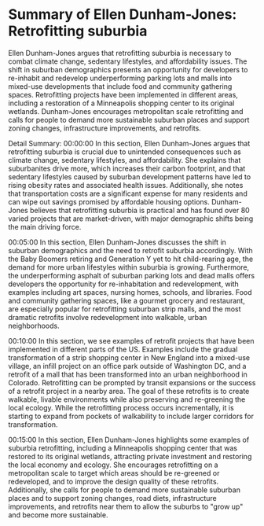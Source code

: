 # Summary of Ellen Dunham-Jones: Retrofitting suburbia

Ellen Dunham-Jones argues that retrofitting suburbia is necessary to combat climate change, sedentary lifestyles, and affordability issues. The shift in suburban demographics presents an opportunity for developers to re-inhabit and redevelop underperforming parking lots and malls into mixed-use developments that include food and community gathering spaces. Retrofitting projects have been implemented in different areas, including a restoration of a Minneapolis shopping center to its original wetlands. Dunham-Jones encourages metropolitan scale retrofitting and calls for people to demand more sustainable suburban places and support zoning changes, infrastructure improvements, and retrofits.

Detail Summary: 
00:00:00
In this section, Ellen Dunham-Jones argues that retrofitting suburbia is crucial due to unintended consequences such as climate change, sedentary lifestyles, and affordability. She explains that suburbanites drive more, which increases their carbon footprint, and that sedentary lifestyles caused by suburban development patterns have led to rising obesity rates and associated health issues. Additionally, she notes that transportation costs are a significant expense for many residents and can wipe out savings promised by affordable housing options. Dunham-Jones believes that retrofitting suburbia is practical and has found over 80 varied projects that are market-driven, with major demographic shifts being the main driving force.

00:05:00
In this section, Ellen Dunham-Jones discusses the shift in suburban demographics and the need to retrofit suburbia accordingly. With the Baby Boomers retiring and Generation Y yet to hit child-rearing age, the demand for more urban lifestyles within suburbia is growing. Furthermore, the underperforming asphalt of suburban parking lots and dead malls offers developers the opportunity for re-inhabitation and redevelopment, with examples including art spaces, nursing homes, schools, and libraries. Food and community gathering spaces, like a gourmet grocery and restaurant, are especially popular for retrofitting suburban strip malls, and the most dramatic retrofits involve redevelopment into walkable, urban neighborhoods.

00:10:00
In this section, we see examples of retrofit projects that have been implemented in different parts of the US. Examples include the gradual transformation of a strip shopping center in New England into a mixed-use village, an infill project on an office park outside of Washington DC, and a retrofit of a mall that has been transformed into an urban neighborhood in Colorado. Retrofitting can be prompted by transit expansions or the success of a retrofit project in a nearby area. The goal of these retrofits is to create walkable, livable environments while also preserving and re-greening the local ecology. While the retrofitting process occurs incrementally, it is starting to expand from pockets of walkability to include larger corridors for transformation.

00:15:00
In this section, Ellen Dunham-Jones highlights some examples of suburbia retrofitting, including a Minneapolis shopping center that was restored to its original wetlands, attracting private investment and restoring the local economy and ecology. She encourages retrofitting on a metropolitan scale to target which areas should be re-greened or redeveloped, and to improve the design quality of these retrofits. Additionally, she calls for people to demand more sustainable suburban places and to support zoning changes, road diets, infrastructure improvements, and retrofits near them to allow the suburbs to "grow up" and become more sustainable.

